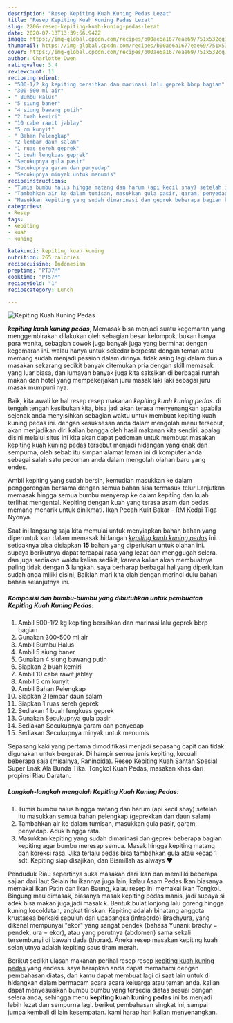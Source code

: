 ```yaml
---
description: "Resep Kepiting Kuah Kuning Pedas Lezat"
title: "Resep Kepiting Kuah Kuning Pedas Lezat"
slug: 2206-resep-kepiting-kuah-kuning-pedas-lezat
date: 2020-07-13T13:39:56.942Z
image: https://img-global.cpcdn.com/recipes/b00ae6a1677eae69/751x532cq70/kepiting-kuah-kuning-pedas-foto-resep-utama.jpg
thumbnail: https://img-global.cpcdn.com/recipes/b00ae6a1677eae69/751x532cq70/kepiting-kuah-kuning-pedas-foto-resep-utama.jpg
cover: https://img-global.cpcdn.com/recipes/b00ae6a1677eae69/751x532cq70/kepiting-kuah-kuning-pedas-foto-resep-utama.jpg
author: Charlotte Owen
ratingvalue: 3.4
reviewcount: 11
recipeingredient:
- "500-1/2 kg kepiting bersihkan dan marinasi lalu geprek bbrp bagian"
- "300-500 ml air"
- " Bumbu Halus"
- "5 siung baner"
- "4 siung bawang putih"
- "2 buah kemiri"
- "10 cabe rawit jablay"
- "5 cm kunyit"
- " Bahan Pelengkap"
- "2 lembar daun salam"
- "1 ruas sereh geprek"
- "1 buah lengkuas geprek"
- "Secukupnya gula pasir"
- "Secukupnya garam dan penyedap"
- "Secukupnya minyak untuk menumis"
recipeinstructions:
- "Tumis bumbu halus hingga matang dan harum (api kecil shay) setelah itu masukkan semua bahan pelengkap (geprekkan dan daun salam)"
- "Tambahkan air ke dalam tumisan, masukkan gula pasir, garam, penyedap. Aduk hingga rata."
- "Masukkan kepiting yang sudah dimarinasi dan geprek beberapa bagian kepiting agar bumbu meresap semua. Masak hingga kepiting matang dan koreksi rasa. Jika terlalu pedas bisa tambahkan gula atau kecap 1 sdt. Kepiting siap disajikan, dan Bismillah as always ❤️"
categories:
- Resep
tags:
- kepiting
- kuah
- kuning

katakunci: kepiting kuah kuning 
nutrition: 265 calories
recipecuisine: Indonesian
preptime: "PT37M"
cooktime: "PT57M"
recipeyield: "1"
recipecategory: Lunch

---
```



![Kepiting Kuah Kuning Pedas](https://img-global.cpcdn.com/recipes/b00ae6a1677eae69/751x532cq70/kepiting-kuah-kuning-pedas-foto-resep-utama.jpg)

<b><i>kepiting kuah kuning pedas</i></b>, Memasak bisa menjadi suatu kegemaran yang menggembirakan dilakukan oleh sebagian besar kelompok. bukan hanya para wanita, sebagian cowok juga banyak juga yang berminat dengan kegemaran ini. walau hanya untuk sekedar berpesta dengan teman atau memang sudah menjadi passion dalam dirinya. tidak asing lagi dalam dunia masakan sekarang sedikit banyak ditemukan pria dengan skill memasak yang luar biasa, dan lumayan banyak juga kita saksikan di berbagai rumah makan dan hotel yang mempekerjakan juru masak laki laki sebagai juru masak mumpuni nya.

Baik, kita awali ke hal resep resep makanan <i>kepiting kuah kuning pedas</i>. di tengah tengah kesibukan kita, bisa jadi akan terasa menyenangkan apabila sejenak anda menyisihkan sebagian waktu untuk membuat kepiting kuah kuning pedas ini. dengan kesuksesan anda dalam mengolah menu tersebut, akan menjadikan diri kalian bangga oleh hasil makanan kita sendiri. apalagi disini melalui situs ini kita akan dapat pedoman untuk membuat masakan <u>kepiting kuah kuning pedas</u> tersebut menjadi hidangan yang enak dan sempurna, oleh sebab itu simpan alamat laman ini di komputer anda sebagai salah satu pedoman anda dalam mengolah olahan baru yang endes.

Ambil kepiting yang sudah bersih, kemudian masukkan ke dalam penggorengan bersama dengan semua bahan sisa termasuk telur Lanjutkan memasak hingga semua bumbu menyerap ke dalam kepiting dan kuah terlihat mengental. Kepiting dengan kuah yang terasa asam dan pedas memang menarik untuk dinikmati. Ikan Pecah Kulit Bakar - RM Kedai Tiga Nyonya.


Saat ini langsung saja kita memulai untuk menyiapkan bahan bahan yang diperuntuk kan dalam memasak hidangan <u><i>kepiting kuah kuning pedas</i></u> ini. setidaknya bisa disiapkan <b>15</b> bahan yang diperlukan untuk olahan ini. supaya berikutnya dapat tercapai rasa yang lezat dan menggugah selera. dan juga sediakan waktu kalian sedikit, karena kalian akan membuatnya paling tidak dengan <b>3</b> langkah. saya berharap berbagai hal yang diperlukan sudah anda miliki disini, Baiklah mari kita olah dengan merinci dulu bahan bahan selanjutnya ini.

<!--inarticleads1-->

##### Komposisi dan bumbu-bumbu yang dibutuhkan untuk pembuatan Kepiting Kuah Kuning Pedas:

1. Ambil 500-1/2 kg kepiting bersihkan dan marinasi lalu geprek bbrp bagian
1. Gunakan 300-500 ml air
1. Ambil  Bumbu Halus
1. Ambil 5 siung baner
1. Gunakan 4 siung bawang putih
1. Siapkan 2 buah kemiri
1. Ambil 10 cabe rawit jablay
1. Ambil 5 cm kunyit
1. Ambil  Bahan Pelengkap
1. Siapkan 2 lembar daun salam
1. Siapkan 1 ruas sereh geprek
1. Sediakan 1 buah lengkuas geprek
1. Gunakan Secukupnya gula pasir
1. Sediakan Secukupnya garam dan penyedap
1. Sediakan Secukupnya minyak untuk menumis


Sepasang kaki yang pertama dimodifikasi menjadi sepasang capit dan tidak digunakan untuk bergerak. Di hampir semua jenis kepiting, kecuali beberapa saja (misalnya, Raninoida). Resep Kepiting Kuah Santan Spesial Super Enak Ala Bunda Tika. Tongkol Kuah Pedas, masakan khas dari propinsi Riau Daratan. 

<!--inarticleads2-->

##### Langkah-langkah mengolah Kepiting Kuah Kuning Pedas:

1. Tumis bumbu halus hingga matang dan harum (api kecil shay) setelah itu masukkan semua bahan pelengkap (geprekkan dan daun salam)
1. Tambahkan air ke dalam tumisan, masukkan gula pasir, garam, penyedap. Aduk hingga rata.
1. Masukkan kepiting yang sudah dimarinasi dan geprek beberapa bagian kepiting agar bumbu meresap semua. Masak hingga kepiting matang dan koreksi rasa. Jika terlalu pedas bisa tambahkan gula atau kecap 1 sdt. Kepiting siap disajikan, dan Bismillah as always ❤️


Penduduk Riau sepertinya suka masakan dari ikan dan memiliki beberapa sajian dari laut Selain itu ikannya juga lain, kalau Asam Pedas Ikan biasanya memakai Ikan Patin dan Ikan Baung, kalau resep ini memakai ikan Tongkol. Bingung mau dimasak, biasanya masak kepiting pedas manis, jadi supaya si adek bisa makan juga,jadi masak k. Bentuk bulat lonjong lalu goreng hingga kuning kecoklatan, angkat tiriskan. Kepiting adalah binatang anggota krustasea berkaki sepuluh dari upabangsa (infraordo) Brachyura, yang dikenal mempunyai &#34;ekor&#34; yang sangat pendek (bahasa Yunani: brachy = pendek, ura = ekor), atau yang perutnya (abdomen) sama sekali tersembunyi di bawah dada (thorax). Aneka resep masakan kepiting kuah selanjutnya adalah kepiting saus tiram merah. 

Berikut sedikit ulasan makanan perihal resep resep <u>kepiting kuah kuning pedas</u> yang endess. saya harapkan anda dapat memahami dengan pembahasan diatas, dan kamu dapat membuat lagi di saat lain untuk di hidangkan dalam bermacam acara acara keluarga atau teman anda. kalian dapat menyesuaikan bumbu bumbu yang tersedia diatas sesuai dengan selera anda, sehingga menu <b>kepiting kuah kuning pedas</b> ini bs menjadi lebih lezat dan sempurna lagi. berikut pembahasan singkat ini, sampai jumpa kembali di lain kesempatan. kami harap hari kalian menyenangkan.
